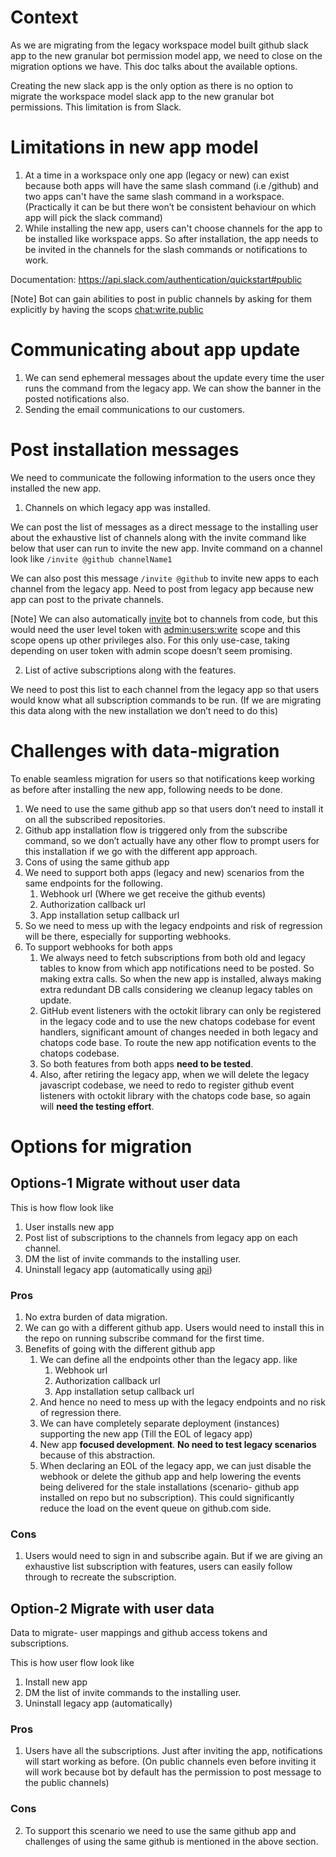 # Context
As we are migrating from the legacy workspace model built github slack app to the new granular bot permission model app, we need to close on the migration options we have.
This doc talks about the available options.

Creating the new slack app is the only option as there is no option to migrate the workspace model slack app to the new granular bot permissions. This limitation is from Slack.

# Limitations in new app model
1. At a time in a workspace only one app (legacy or new) can exist because both apps will have the same slash command (i.e /github) and two apps can't have the same slash command in a workspace. (Practically it can be but there won’t be consistent behaviour on which app will pick the slack command)
2. While installing the new app, users can't choose channels for the app to be installed like workspace apps. So after installation, the app needs to be invited in the channels for the slash commands or notifications to work.

Documentation: https://api.slack.com/authentication/quickstart#public

[Note] Bot can gain abilities to post in public channels by asking for them explicitly by having the scops [chat:write.public](https://api.slack.com/scopes/chat:write.public)

# Communicating about app update
1. We can send ephemeral messages about the update every time the user runs the command from the legacy app. We can show the banner in the posted notifications also.
2. Sending the email communications to our customers.

# Post installation messages
We need to communicate the following information to the users once they installed the new app.

1. Channels on which legacy app was installed.

We can post the list of messages as a direct message to the installing user about the exhaustive list of channels along with the invite command like below that user can run to invite the new app. Invite command on a channel look like ```/invite @github channelName1```

We can also post this message `/invite @github` to invite new apps to each channel from the legacy app. Need to post from legacy app because new app can post to the private channels.

[Note] We can also automatically [invite](https://api.slack.com/methods/admin.users.invite) bot to channels from code, but this would need the user level token with [admin:users:write](https://api.slack.com/scopes/admin.users:write) scope and this scope opens up other privileges also. For this only use-case, taking depending on user token with admin scope doesn’t seem promising. 

2. List of active subscriptions along with the features.

We need to post this list to each channel from the legacy app so that users would know what all subscription commands to be run. (If we are migrating this data along with the new installation we don’t need to do this)


# Challenges with data-migration
To enable seamless migration for users so that notifications keep working as before after installing the new app, following needs to be done.
1. We need to use the same github app so that users don’t need to install it on all the subscribed repositories.
  1. Github app installation flow is triggered only from the subscribe command, so we don’t actually have any other flow to prompt users for this installation if we go with the different app approach.
2. Cons of using the same github app
  1. We need to support both apps (legacy and new) scenarios from the same endpoints for the following.
     1. Webhook url (Where we get receive the github events)
     2. Authorization callback url
     3. App installation setup callback url
  2. So we need to mess up with the legacy endpoints and risk of regression will be there, especially for supporting webhooks.
  3. To support webhooks for both apps
     1. We always need to fetch subscriptions from both old and legacy tables to know from which app notifications need to be posted. So making extra calls. So when the new app is installed, always making extra redundant DB calls considering we cleanup legacy tables on update.
     2. GitHub event listeners with the octokit library can only be registered in the legacy code and to use the new chatops codebase for event handlers, significant amount of changes needed in both legacy and chatops code base. To route the new app notification events to the chatops codebase.
     3. So both features from both apps **need to be tested**.
     4. Also, after retiring the legacy app, when we will delete the legacy javascript codebase, we need to redo to register github event listeners with octokit library with the chatops code base, so again will **need the testing effort**.
 

# Options for migration
## Options-1 Migrate without user data
This is how flow look like
1. User installs new app
2. Post list of subscriptions to the channels from legacy app on each channel.
3. DM the list of invite commands to the installing user.
4. Uninstall legacy app (automatically using [api](https://api.slack.com/methods/apps.uninstall))
### Pros
1. No extra burden of data migration.
2. We can go with a different github app. Users would need to install this in the repo on running subscribe command for the first time.
3. Benefits of going with the different github app
   1. We can define all the endpoints other than the legacy app. like
      1. Webhook url
      2. Authorization callback url
      3. App installation setup callback url
   2. And hence no need to mess up with the legacy endpoints and no risk of regression there.
   3. We can have completely separate deployment (instances) supporting the new app (Till the EOL of legacy app)
   4. New app **focused development**. **No need to test legacy scenarios** because of this abstraction.
   5. When declaring an EOL of the legacy app, we can just disable the webhook or delete the github app and help lowering the events being delivered for the stale installations (scenario- github app installed on repo but no subscription).
      This could significantly reduce the load on the event queue on github.com side.
### Cons
1. Users would need to sign in and subscribe again. But if we are giving an exhaustive list subscription with features, users can easily follow through to recreate the subscription.

## Option-2 Migrate with user data
Data to migrate- user mappings and github access tokens and subscriptions.

This is how user flow look like
1. Install new app
2. DM the list of invite commands to the installing user.
3. Uninstall legacy app (automatically)

### Pros
1. Users have all the subscriptions. Just after inviting the app, notifications will start working as before. (On public channels even before inviting it will work because bot by default has the permission to post message to the public channels)
### Cons
2. To support this scenario we need to use the same github app and challenges of using the same github is mentioned in the above section.
